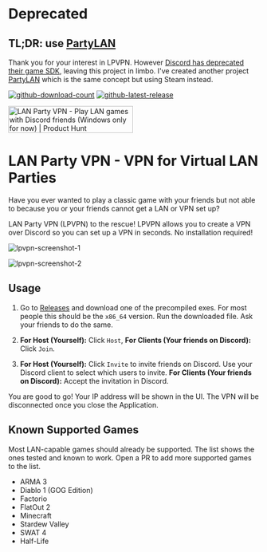 # Deprecated
## TL;DR: use [PartyLAN](https://github.com/gyf304/partylan)
Thank you for your interest in LPVPN. However [Discord has deprecated their game SDK](https://discord.com/developers/docs/change-log#gamesdk-feature-deprecation), leaving this project in limbo. I've created another project [PartyLAN](https://github.com/gyf304/partylan) which is the same concept but using Steam instead.

[![github-download-count](https://img.shields.io/github/v/release/gyf304/lpvpn)](../../releases)
[![github-latest-release](https://img.shields.io/github/downloads/gyf304/lpvpn/total.svg)](../../releases)

<a href="https://www.producthunt.com/posts/lan-party-vpn?utm_source=badge-featured&utm_medium=badge&utm_souce=badge-lan-party-vpn" target="_blank"><img src="https://api.producthunt.com/widgets/embed-image/v1/featured.svg?post_id=285441&theme=light" alt="LAN Party VPN - Play LAN games with Discord friends (Windows only for now) | Product Hunt" style="width: 250px; height: 54px;" width="250" height="54" /></a>

# LAN Party VPN - VPN for Virtual LAN Parties

Have you ever wanted to play a classic game with your friends but not
able to because you or your friends cannot get a LAN or VPN set up?

LAN Party VPN (LPVPN) to the rescue! LPVPN allows you to create a VPN
over Discord so you can set up a VPN in seconds. No installation
required!

![lpvpn-screenshot-1](./docs/screenshots/app.png)

![lpvpn-screenshot-2](./docs/screenshots/invite.png)


## Usage

1. Go to [Releases](https://github.com/gyf304/lpvpn/releases)
   and download one of the precompiled exes. 
   For most people this should be the `x86_64` version.
   Run the downloaded file. Ask your friends to do the same.

2. **For Host (Yourself):** Click `Host`, **For Clients (Your friends on Discord):** Click `Join`.

3. **For Host (Yourself):** Click `Invite` to invite friends on Discord.
   Use your Discord client to select which users to invite.
   **For Clients (Your friends on Discord):** Accept the invitation in Discord.

You are good to go! Your IP address will be shown in the UI. The VPN
will be disconnected once you close the Application.

## Known Supported Games

Most LAN-capable games should already be supported.
The list shows the ones tested and known to work.
Open a PR to add more supported games to the list.

* ARMA 3
* Diablo 1 (GOG Edition)
* Factorio
* FlatOut 2
* Minecraft
* Stardew Valley
* SWAT 4
* Half-Life
